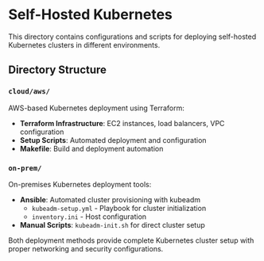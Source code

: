 # Self-Hosted Kubernetes

This directory contains configurations and scripts for deploying self-hosted Kubernetes clusters in different environments.

## Directory Structure

### `cloud/aws/`
AWS-based Kubernetes deployment using Terraform:
- **Terraform Infrastructure**: EC2 instances, load balancers, VPC configuration
- **Setup Scripts**: Automated deployment and configuration
- **Makefile**: Build and deployment automation

### `on-prem/`
On-premises Kubernetes deployment tools:
- **Ansible**: Automated cluster provisioning with kubeadm
  - `kubeadm-setup.yml` - Playbook for cluster initialization
  - `inventory.ini` - Host configuration
- **Manual Scripts**: `kubeadm-init.sh` for direct cluster setup

Both deployment methods provide complete Kubernetes cluster setup with proper networking and security configurations.
